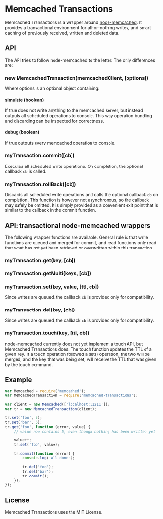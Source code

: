 # Memcached Transactions

Memcached Transactions is a wrapper around
[node-memcached](https://github.com/3rd-Eden/node-memcached). It provides a
transactional environment for all-or-nothing writes, and smart caching of
previously received, written and deleted data.

## API

The API tries to follow node-memcached to the letter. The only differences
are:

### new MemcachedTransaction(memcachedClient, [options])

Where options is an optional object containing:

#### simulate (boolean)

If true does not write anything to the memcached server, but instead
outputs all scheduled operations to console. This way operation bundling and
discarding can be inspected for correctness.

#### debug (boolean)

If true outputs every memcached operation to console.

### myTransaction.commit([cb])

Executes all scheduled write operations. On completion, the optional
callback `cb` is called.

### myTransaction.rollBack([cb])

Discards all scheduled write operations and calls the optional callback
`cb` on completion. This function is however not asynchronous, so the callback
may safely be omitted. It is simply provided as a convenient exit point that
is similar to the callback in the commit function.

## API: transactional node-memcached wrappers

The following wrapper functions are available. General rule is that write
functions are queued and merged for commit, and read functions only read
that what has not yet been retrieved or overwritten within this transaction.

### myTransaction.get(key, [cb])
### myTransaction.getMulti(keys, [cb])
### myTransaction.set(key, value, [ttl, cb])

Since writes are queued, the callback `cb` is provided only for compatibility.

### myTransaction.del(key, [cb])

Since writes are queued, the callback `cb` is provided only for compatibility.

### myTransaction.touch(key, [ttl, cb])

node-memcached currently does not yet implement a touch API, but Memcached
Transactions does. The touch function updates the TTL of a given key. If a
touch operation followed a set() operation, the two will be merged, and the key
that was being set, will receive the TTL that was given by the touch command.


## Example

``` javascript
var Memcached = require('memcached');
var MemcachedTransaction = require('memcached-transactions');

var client = new Memcached(['localhost:11211']);
var tr = new MemcachedTransaction(client);

tr.set('foo', 5);
tr.set('bar', 6);
tr.get('foo', function (error, value) {
	// value now contains 5, even though nothing has been written yet

	value++;
	tr.set('foo', value);

	tr.commit(function (error) {
		console.log('All done');

		tr.del('foo');
		tr.del('bar');
		tr.commit();
	});
});
```

## License

Memcached Transactions uses the MIT License.
